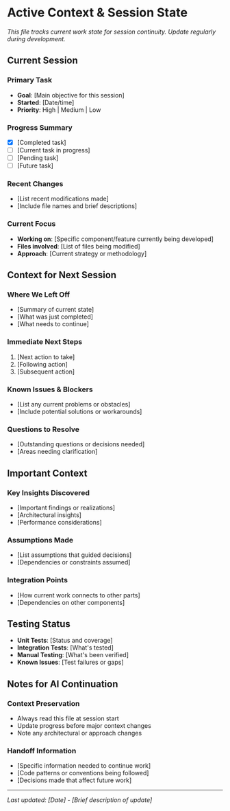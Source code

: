 # Active Context & Session State

*This file tracks current work state for session continuity. Update regularly during development.*

## Current Session

### Primary Task
- **Goal**: [Main objective for this session]
- **Started**: [Date/time]
- **Priority**: High | Medium | Low

### Progress Summary
- [x] [Completed task]
- [ ] [Current task in progress]
- [ ] [Pending task]
- [ ] [Future task]

### Recent Changes
- [List recent modifications made]
- [Include file names and brief descriptions]

### Current Focus
- **Working on**: [Specific component/feature currently being developed]
- **Files involved**: [List of files being modified]
- **Approach**: [Current strategy or methodology]

## Context for Next Session

### Where We Left Off
- [Summary of current state]
- [What was just completed]
- [What needs to continue]

### Immediate Next Steps
1. [Next action to take]
2. [Following action]
3. [Subsequent action]

### Known Issues & Blockers
- [List any current problems or obstacles]
- [Include potential solutions or workarounds]

### Questions to Resolve
- [Outstanding questions or decisions needed]
- [Areas needing clarification]

## Important Context

### Key Insights Discovered
- [Important findings or realizations]
- [Architectural insights]
- [Performance considerations]

### Assumptions Made
- [List assumptions that guided decisions]
- [Dependencies or constraints assumed]

### Integration Points
- [How current work connects to other parts]
- [Dependencies on other components]

## Testing Status
- **Unit Tests**: [Status and coverage]
- **Integration Tests**: [What's tested]
- **Manual Testing**: [What's been verified]
- **Known Issues**: [Test failures or gaps]

## Notes for AI Continuation

### Context Preservation
- Always read this file at session start
- Update progress before major context changes
- Note any architectural or approach changes

### Handoff Information
- [Specific information needed to continue work]
- [Code patterns or conventions being followed]
- [Decisions made that affect future work]

---

*Last updated: [Date] - [Brief description of update]*
